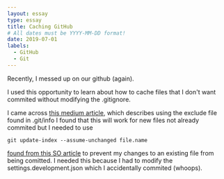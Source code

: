 ```yaml
---
layout: essay
type: essay
title: Caching GitHub
# All dates must be YYYY-MM-DD format!
date: 2019-07-01
labels:
  - GitHub
  - Git
---
```

Recently, I messed up on our github (again).

I used this opportunity to learn about how to cache files that I don't want commited without modifying the .gitignore.

I came across [this medium article](https://medium.com/@dave_lunny/exclude-files-from-git-without-committing-changes-to-gitignore-986fa712e78d), which describes using the exclude file found in .git/info
I found that this will work for new files not already commited but I needed to use 
```
git update-index --assume-unchanged file.name
```
[found from this SO article](https://stackoverflow.com/questions/1139762/ignore-files-that-have-already-been-committed-to-a-git-repository)
to prevent my changes to an existing file from being comitted. I needed this because I had to modify the settings.development.json which I accidentally commited (whoops). 



